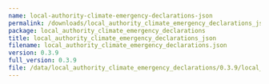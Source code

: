 ```yaml
---
name: local-authority-climate-emergency-declarations-json
permalink: /downloads/local_authority_climate_emergency_declarations_json/0_3_9
package: local_authority_climate_emergency_declarations
title: local_authority_climate_emergency_declarations_json
filename: local_authority_climate_emergency_declarations.json
version: 0.3.9
full_version: 0.3.9
file: /data/local_authority_climate_emergency_declarations/0.3.9/local_authority_climate_emergency_declarations.json
---
```

